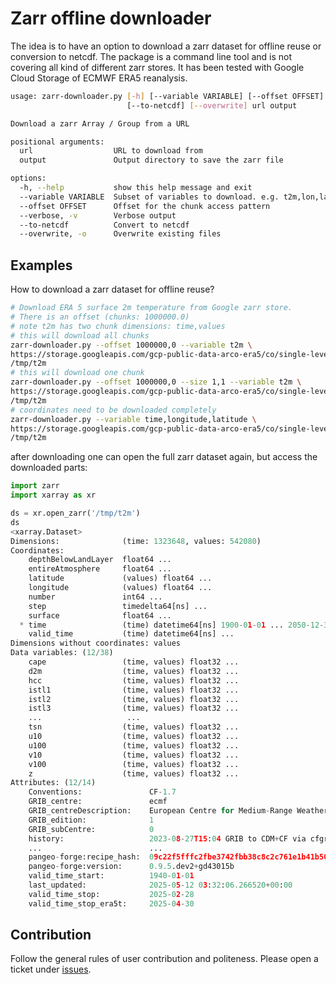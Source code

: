 # Zarr offline downloader

The idea is to have an option to download a zarr dataset for offline reuse or conversion to netcdf. The package is a command line tool and is not covering all kind of different zarr stores. It has been tested with Google Cloud Storage of ECMWF ERA5 reanalysis.

```sh
usage: zarr-downloader.py [-h] [--variable VARIABLE] [--offset OFFSET] [--verbose] 
                          [--to-netcdf] [--overwrite] url output

Download a zarr Array / Group from a URL

positional arguments:
  url                  URL to download from
  output               Output directory to save the zarr file

options:
  -h, --help           show this help message and exit
  --variable VARIABLE  Subset of variables to download. e.g. t2m,lon,lat,...
  --offset OFFSET      Offset for the chunk access pattern
  --verbose, -v        Verbose output
  --to-netcdf          Convert to netcdf
  --overwrite, -o      Overwrite existing files
```

## Examples

How to download a zarr dataset for offline reuse?

```sh
# Download ERA 5 surface 2m temperature from Google zarr store.
# There is an offset (chunks: 1000000.0)
# note t2m has two chunk dimensions: time,values
# this will download all chunks
zarr-downloader.py --offset 1000000,0 --variable t2m \
https://storage.googleapis.com/gcp-public-data-arco-era5/co/single-level-reanalysis.zarr-v2 \
/tmp/t2m
# this will download one chunk
zarr-downloader.py --offset 1000000,0 --size 1,1 --variable t2m \
https://storage.googleapis.com/gcp-public-data-arco-era5/co/single-level-reanalysis.zarr-v2 \
/tmp/t2m
# coordinates need to be downloaded completely
zarr-downloader.py --variable time,longitude,latitude \
https://storage.googleapis.com/gcp-public-data-arco-era5/co/single-level-reanalysis.zarr-v2 \
/tmp/t2m
```

after downloading one can open the full zarr dataset again, but access the downloaded parts:

```py
import zarr
import xarray as xr

ds = xr.open_zarr('/tmp/t2m')
ds
<xarray.Dataset>
Dimensions:              (time: 1323648, values: 542080)
Coordinates:
    depthBelowLandLayer  float64 ...
    entireAtmosphere     float64 ...
    latitude             (values) float64 ...
    longitude            (values) float64 ...
    number               int64 ...
    step                 timedelta64[ns] ...
    surface              float64 ...
  * time                 (time) datetime64[ns] 1900-01-01 ... 2050-12-31T23:0...
    valid_time           (time) datetime64[ns] ...
Dimensions without coordinates: values
Data variables: (12/38)
    cape                 (time, values) float32 ...
    d2m                  (time, values) float32 ...
    hcc                  (time, values) float32 ...
    istl1                (time, values) float32 ...
    istl2                (time, values) float32 ...
    istl3                (time, values) float32 ...
    ...                   ...
    tsn                  (time, values) float32 ...
    u10                  (time, values) float32 ...
    u100                 (time, values) float32 ...
    v10                  (time, values) float32 ...
    v100                 (time, values) float32 ...
    z                    (time, values) float32 ...
Attributes: (12/14)
    Conventions:               CF-1.7
    GRIB_centre:               ecmf
    GRIB_centreDescription:    European Centre for Medium-Range Weather Forec...
    GRIB_edition:              1
    GRIB_subCentre:            0
    history:                   2023-08-27T15:04 GRIB to CDM+CF via cfgrib-0.9...
    ...                        ...
    pangeo-forge:recipe_hash:  09c22f5fffc2fbe3742fbb38c8c2c761e1b41b50570f09...
    pangeo-forge:version:      0.9.5.dev2+gd43015b
    valid_time_start:          1940-01-01
    last_updated:              2025-05-12 03:32:06.266520+00:00
    valid_time_stop:           2025-02-28
    valid_time_stop_era5t:     2025-04-30

```

## Contribution

Follow the general rules of user contribution and politeness. Please open a ticket under [issues](https://gitlab.phaidra.org/imgw/zarr-downloader/-/issues).
